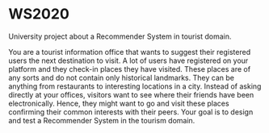 # WS2020
University project about a Recommender System in tourist domain.

You are a tourist information office that wants to suggest their registered users the next destination to visit. A lot of users have registered on your platform and they check-in places they have visited. These places are of any sorts and do not contain only historical landmarks. They can be anything from restaurants to interesting locations in a city. Instead of asking directly at your offices, visitors want to see where their friends have been electronically. Hence, they might want to go and visit these places confirming their common interests with their peers. Your goal is to design and test a Recommender System in the tourism domain.
